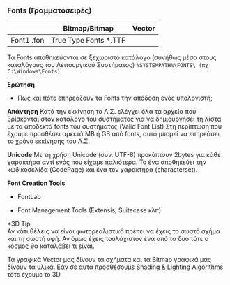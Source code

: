### Fonts (Γραμματοσειρές)


|  |Bitmap/Bitmap  | Vector |
|-|-|-|
| Font1 .fon | True Type Fonts *.TTF |  |


Τα Fonts αποθηκεύονται σε ξεχωριστό κατάλογο (συνήθως μέσα στους καταλόγους του Λειτουργικού Συστήματος)
`%SYSTEMPATH%\FONTS\ (πχ C:\Windows\Fonts)`

**Ερώτηση**
* Πως και πότε επηρεάζουν τα Fonts την απόδοση ενός υπολογιστή;

**Απάντηση**
Κατά την εκκίνηση το Λ.Σ. ελέγχει όλα τα αρχεία που βρίσκονται στον κατάλογο του συστήματος για να δημιουργήσει τη λίστα με τα αποδεκτά fonts του συστήματος (Valid Font List)
Στη περίπτωση που έχουμε προσθέσει αρκετά MB ή GB από fonts, αυτό μπορεί να επηρεάσει το χρόνο εκκίνησης του Λ.Σ. 

**Unicode**
Με τη χρήση Unicode (συν. UTF-8) προκύπτουν 2bytes για κάθε χαρακτήρα αντί ενός που είχαμε παλιότερα. 
Το ένα αποθηκεύει την κωδικοσελίδα (CodePage) και ένα τον χαρακτήρα (characterset).

**Font Creation Tools**

* FontLab

* Font Management Tools (Extensis, Suitecase κλπ)

*3D Tip<br>
Αν κάτι θέλεις να είναι φωτορεαλιστικό πρέπει να έχεις το σωστό σχήμα και τη σωστή υφή. Αν όμως έχεις τουλάχιστον ένα από τα δυο τότε ο κόσμος θα καταλάβει τι είναι.

Τα γραφικά Vector μας δίνουν τα σχήματα και τα Bitmap γραφικά μας δίνουν τα υλικά. Εάν σε αυτά προσθέσουμε Shading & Lighting Algorithms τότε έχουμε το 3D.


